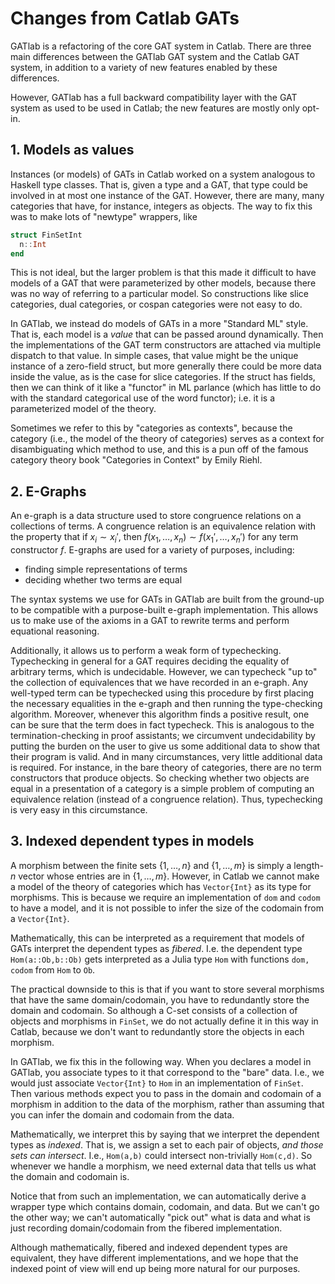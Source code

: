 # Changes from Catlab GATs

GATlab is a refactoring of the core GAT system in Catlab. There are three main differences between the GATlab GAT system and the Catlab GAT system, in addition to a variety of new features enabled by these differences.

However, GATlab has a full backward compatibility layer with the GAT system as used to be used in Catlab; the new features are mostly only opt-in.

## 1. Models as values

Instances (or models) of GATs in Catlab worked on a system analogous to Haskell type classes. That is, given a type and a GAT, that type could be involved in at most one instance of the GAT. However, there are many, many categories that have, for instance, integers as objects. The way to fix this was to make lots of "newtype" wrappers, like

```julia
struct FinSetInt
  n::Int
end
```

This is not ideal, but the larger problem is that this made it difficult to have models of a GAT that were parameterized by other models, because there was no way of referring to a particular model. So constructions like slice categories, dual categories, or cospan categories were not easy to do.

In GATlab, we instead do models of GATs in a more "Standard ML" style. That is, each model is a *value* that can be passed around dynamically. Then the implementations of the GAT term constructors are attached via multiple dispatch to that value. In simple cases, that value might be the unique instance of a zero-field struct, but more generally there could be more data inside the value, as is the case for slice categories. If the struct has fields, then we can think of it like a "functor" in ML parlance (which has little to do with the standard categorical use of the word functor); i.e. it is a parameterized model of the theory.

Sometimes we refer to this by "categories as contexts", because the category (i.e., the model of the theory of categories) serves as a context for disambiguating which method to use, and this is a pun off of the famous category theory book "Categories in Context" by Emily Riehl.

## 2. E-Graphs

An e-graph is a data structure used to store congruence relations on a collections of terms. A congruence relation is an equivalence relation with the property that if $x_{i} \sim x_{i}'$, then $f(x_{1},\ldots,x_{n}) \sim f(x_{1}',\ldots,x_{n}')$ for any term constructor $f$. E-graphs are used for a variety of purposes, including:

- finding simple representations of terms
- deciding whether two terms are equal

The syntax systems we use for GATs in GATlab are built from the ground-up to be compatible with a purpose-built e-graph implementation. This allows us to make use of the axioms in a GAT to rewrite terms and perform equational reasoning.

Additionally, it allows us to perform a weak form of typechecking. Typechecking in general for a GAT requires deciding the equality of arbitrary terms, which is undecidable. However, we can typecheck "up to" the collection of equivalences that we have recorded in an e-graph. Any well-typed term can be typechecked using this procedure by first placing the necessary equalities in the e-graph and then running the type-checking algorithm. Moreover, whenever this algorithm finds a positive result, one can be sure that the term does in fact typecheck. This is analogous to the termination-checking in proof assistants; we circumvent undecidability by putting the burden on the user to give us some additional data to show that their program is valid. And in many circumstances, very little additional data is required. For instance, in the bare theory of categories, there are no term constructors that produce objects. So checking whether two objects are equal in a presentation of a category is a simple problem of computing an equivalence relation (instead of a congruence relation). Thus, typechecking is very easy in this circumstance.

## 3. Indexed dependent types in models

A morphism between the finite sets $\{1,\ldots,n\}$ and $\{1,\ldots,m\}$ is simply a length-$n$ vector whose entries are in $\{1,\ldots,m\}$. However, in Catlab we cannot make a model of the theory of categories which has `Vector{Int}` as its type for morphisms. This is because we require an implementation of `dom` and `codom` to have a model, and it is not possible to infer the size of the codomain from a `Vector{Int}`.

Mathematically, this can be interpreted as a requirement that models of GATs interpret the dependent types as *fibered*. I.e. the dependent type `Hom(a::Ob,b::Ob)` gets interpreted as a Julia type `Hom` with functions `dom, codom` from `Hom` to `Ob`.

The practical downside to this is that if you want to store several morphisms that have the same domain/codomain, you have to redundantly store the domain and codomain. So although a C-set consists of a collection of objects and morphisms in `FinSet`, we do not actually define it in this way in Catlab, because we don't want to redundantly store the objects in each morphism.

In GATlab, we fix this in the following way. When you declares a model in GATlab, you associate types to it that correspond to the "bare" data. I.e., we would just associate `Vector{Int}` to `Hom` in an implementation of `FinSet`. Then various methods expect you to pass in the domain and codomain of a morphism in addition to the data of the morphism, rather than assuming that you can infer the domain and codomain from the data.

Mathematically, we interpret this by saying that we interpret the dependent types as *indexed*. That is, we assign a set to each pair of objects, *and those sets can intersect*. I.e., `Hom(a,b)` could intersect non-trivially `Hom(c,d)`. So whenever we handle a morphism, we need external data that tells us what the domain and codomain is.

Notice that from such an implementation, we can automatically derive a wrapper type which contains domain, codomain, and data. But we can't go the other way; we can't automatically "pick out" what is data and what is just recording domain/codomain from the fibered implementation.

Although mathematically, fibered and indexed dependent types are equivalent, they have different implementations, and we hope that the indexed point of view will end up being more natural for our purposes.
